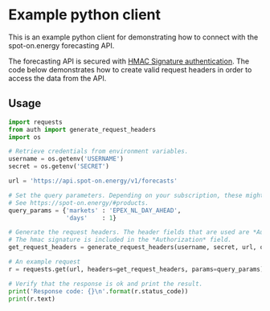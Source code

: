 # Example python client

This is an example python client for demonstrating how to connect with the spot-on.energy forecasting API.

The forecasting API is secured with [HMAC Signature authentication](https://tools.ietf.org/html/draft-cavage-http-signatures-10).
The code below demonstrates how to create valid request headers in order to access the data from the API.

## Usage

```python
import requests
from auth import generate_request_headers
import os

# Retrieve credentials from environment variables.
username = os.getenv('USERNAME')
secret = os.getenv('SECRET')

url = 'https://api.spot-on.energy/v1/forecasts'

# Set the query parameters. Depending on your subscription, these might be restricted.
# See https://spot-on.energy/#products.
query_params = {'markets' : 'EPEX_NL_DAY_AHEAD',
                'days'    : 1}

# Generate the request headers. The header fields that are used are *Authorization* and *Date*.
# The hmac signature is included in the *Authorization* field.
get_request_headers = generate_request_headers(username, secret, url, query_params)

# An example request
r = requests.get(url, headers=get_request_headers, params=query_params)

# Verify that the response is ok and print the result.
print('Response code: {}\n'.format(r.status_code))
print(r.text)
```  


